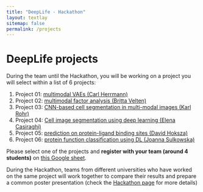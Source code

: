 ```yaml
---
title: "DeepLife - Hackathon"
layout: textlay
sitemap: false
permalink: /projects
---
```


# DeepLife projects

During the team until the Hackathon, you will be working on a project you will select within a list of 6 projects:

1. Project 01: <a href="https://github.com/deeplife4eu/Lecture-materials/tree/main/projects/Project01_multimodalVAE.ipynb">multimodal VAEs (Carl Herrmann)</a>
2. Project 02: <a href="https://github.com/deeplife4eu/Lecture-materials/tree/main/projects/Project02_factoranalysis.ipynb">multimodal factor analysis (Britta Velten)</a>
3. Project 03: <a href="https://github.com/deeplife4eu/Lecture-materials/tree/main/projects/Project03_CNNcellSegm.ipynb"> CNN-based cell segmentation in multi-modal images (Karl Rohr)</a>
4. Project 04: <a href="https://github.com/deeplife4eu/Lecture-materials/tree/main/projects/Project04_CellSegmentation.ipynb">Cell image segmentation using deep learning (Elena Casiraghi)</a>
5. Project 05: <a href="https://github.com/deeplife4eu/Lecture-materials/tree/main/projects/Project05_binding_sites.ipynb">prediction on protein-ligand binding sites (David Hoksza)</a>
6. Project 06: <a href="https://github.com/deeplife4eu/Lecture-materials/tree/main/projects/Project06_protein_function_classification.ipynb">protein function classification using DL (Joanna Sulkowska)</a>

Please select one of the projects and **register with your team (around 4 students)** on [this Google sheet](https://docs.google.com/spreadsheets/d/1luBPy-fDefvgnUs2LXGkZLd_PpWouIxq88bNEUeYwTY/edit?usp=sharing).

During the Hackathon, teams from different universities who have worked on the same project will work together to compare their results and prepare a common poster presentation (check the [Hackathon page](../meeting.html) for more details)

